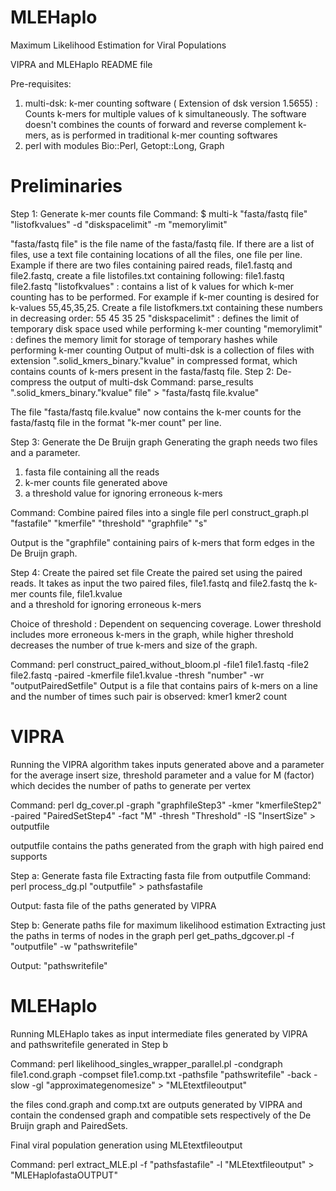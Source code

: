 # MLEHaplo
Maximum Likelihood Estimation for Viral Populations

VIPRA and MLEHaplo README file

Pre-requisites: 
1. multi-dsk: k-mer counting software ( Extension of dsk version 1.5655) : Counts k-mers for multiple values of k simultaneously. The software doesn't combines the counts of forward and reverse complement k-mers, as is performed in traditional k-mer counting softwares
2. perl with modules Bio::Perl, Getopt::Long, Graph


# Preliminaries

Step 1: Generate k-mer counts file 
Command: 
$ multi-k "fasta/fastq file" "listofkvalues" -d "diskspacelimit" -m "memorylimit"

"fasta/fastq file" is the file name of the fasta/fastq file. If there are a list of files, use a text file containing locations of all the files, one file per line. Example if there are two files containing paired reads, file1.fastq and file2.fastq, create a file listofiles.txt containing following:
file1.fastq
file2.fastq
"listofkvalues" : contains a list of k values for which k-mer counting has to be performed. For example if k-mer counting is desired for k-values 55,45,35,25. Create a file listofkmers.txt containing these numbers in decreasing order:
55
45
35
25
"diskspacelimit" : defines the limit of temporary disk space used while performing k-mer counting
"memorylimit" : defines the memory limit for storage of temporary hashes while performing k-mer counting 
Output of multi-dsk is a collection of files with extension ".solid_kmers_binary."kvalue" in compressed format, which contains counts of k-mers present in the fasta/fastq file. 
Step 2: De-compress the output of multi-dsk
Command: 
parse_results ".solid_kmers_binary."kvalue" file"  > "fasta/fastq file.kvalue" 

The file "fasta/fastq file.kvalue" now contains the k-mer counts for the fasta/fastq file in the format "k-mer count" per line.
 
Step 3: Generate the De Bruijn graph
Generating the graph needs two files and a parameter. 
1. fasta file containing all the reads 
2. k-mer counts file generated above 
3. a threshold value for ignoring erroneous k-mers

Command: 
Combine paired files into a single file 
perl construct_graph.pl "fastafile" "kmerfile" "threshold" "graphfile" "s"

Output is the "graphfile" containing pairs of k-mers that form edges in the De Bruijn graph. 

Step 4: Create the paired set file 
Create the paired set using the paired reads. It takes as input the two paired files,
file1.fastq and file2.fastq
the k-mer counts file,
file1.kvalue  
and a threshold for ignoring erroneous k-mers

Choice of threshold : Dependent on sequencing coverage. Lower threshold includes more erroneous k-mers in the graph, while higher threshold decreases the number of true k-mers and size of the graph. 

Command:
perl construct_paired_without_bloom.pl -file1 file1.fastq -file2 file2.fastq -paired -kmerfile file1.kvalue -thresh "number" -wr "outputPairedSetfile" 
Output is a file that contains pairs of k-mers on a line and the number of times such pair is observed:
kmer1 kmer2 count


# VIPRA 

Running the VIPRA algorithm takes inputs generated above and a parameter for the average insert size, threshold parameter and a value for M (factor) which decides the number of paths to generate per vertex

Command: 
perl dg_cover.pl -graph "graphfileStep3" -kmer "kmerfileStep2" -paired "PairedSetStep4" -fact "M" -thresh "Threshold" -IS "InsertSize" > outputfile

outputfile contains the paths generated from the graph with high paired end supports

Step a: Generate fasta file
Extracting fasta file from outputfile
Command: 
perl process_dg.pl "outputfile" > pathsfastafile

Output: fasta file of the paths generated by VIPRA

Step b: Generate paths file for maximum likelihood estimation
Extracting just the paths in terms of nodes in the graph 
perl get_paths_dgcover.pl -f "outputfile" -w "pathswritefile"

Output: "pathswritefile"

# MLEHaplo
Running MLEHaplo takes as input intermediate files generated by VIPRA and pathswritefile generated in Step b

Command: 
perl likelihood_singles_wrapper_parallel.pl -condgraph file1.cond.graph -compset file1.comp.txt -pathsfile "pathswritefile" -back -slow -gl "approximategenomesize"  > "MLEtextfileoutput"

the files cond.graph and comp.txt are outputs generated by VIPRA and contain the condensed graph and compatible sets respectively of the De Bruijn graph and PairedSets. 

Final viral population generation using MLEtextfileoutput

Command:
perl extract_MLE.pl -f "pathsfastafile" -l "MLEtextfileoutput"  > "MLEHaplofastaOUTPUT"
